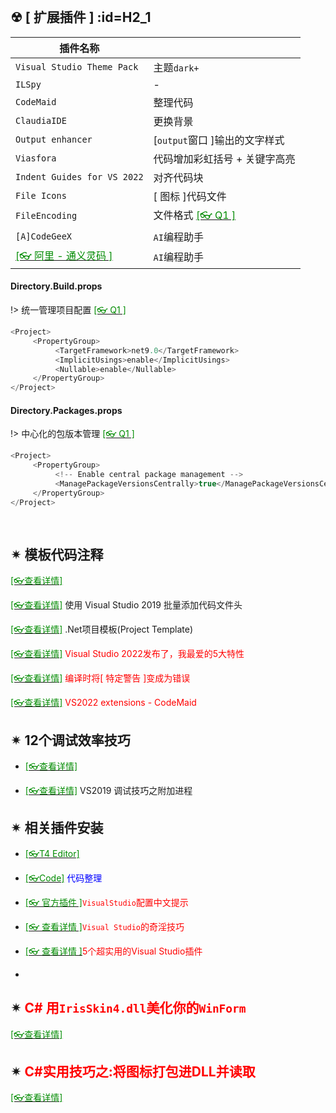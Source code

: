 <br/>

## ☢ [ 扩展插件 ] :id=H2_1

| 插件名称                                                     |                                                              |
| ------------------------------------------------------------ | ------------------------------------------------------------ |
| `Visual Studio Theme Pack`                                   | 主题`dark+`                                                  |
| `ILSpy`                                                      | -                                                            |
| `CodeMaid`                                                   | 整理代码                                                     |
| `ClaudiaIDE`                                                 | 更换背景                                                     |
| `Output enhancer`                                            | [`output`窗口 ]输出的文字样式                                |
| `Viasfora`                                                   | 代码增加彩虹括号 + 关键字高亮                                |
| `Indent Guides for VS 2022`                                  | 对齐代码块                                                   |
| `File Icons`                                                 | [ 图标 ]代码文件                                             |
| `FileEncoding`                                               | 文件格式 [<span style='color:#008B00'>[👓 Q1 ]</span>](https://mp.weixin.qq.com/s/EkxAdqceID7PCkNGtNSqwg ':target=_blank') |
| `[A]CodeGeeX`                                                | `AI`编程助手                                                 |
| [<span style='color:#008B00'>[👓 阿里 - 通义灵码 ]</span>](https://tongyi.aliyun.com/lingma/ ':target=_blank') | `AI`编程助手                                                 |

<!-- tabs:start -->

#### **Directory.Build.props**

!> 统一管理项目配置 [<span style='color:#008B00'>[👓 Q1 ]</span>](https://mp.weixin.qq.com/s?__biz=MzAwNTMxMzg1MA==&mid=2654099976&idx=2&sn=d2b785ad887e46550f0ca9e899a7f5aa&chksm=81eda7aaf774aa67101236136527f1c133e9073bad899c5ba2fd17c0a559aaca5d1eb567156f&mpshare=1&scene=23&srcid=0903UPMcrK9uaErbFFKdEwBT&sharer_shareinfo=e333db325d5c55fd2fba0022deb2d4b7&sharer_shareinfo_first=e333db325d5c55fd2fba0022deb2d4b7#rd ':target=_blank')

```csharp
<Project>
	 <PropertyGroup>
		  <TargetFramework>net9.0</TargetFramework>
		  <ImplicitUsings>enable</ImplicitUsings>
		  <Nullable>enable</Nullable>
	 </PropertyGroup>
</Project>


```



#### **Directory.Packages.props**

!> 中心化的包版本管理 [<span style='color:#008B00'>[👓 Q1 ]</span>](https://blog.csdn.net/sD7O95O/article/details/124440474  ':target=_blank')

```csharp
<Project>
	 <PropertyGroup>
		  <!-- Enable central package management -->
		  <ManagePackageVersionsCentrally>true</ManagePackageVersionsCentrally>
	 </PropertyGroup>
</Project>
    
    
```



<!-- tabs:end -->





## ✴  模板代码注释

[<span style='color:#008B00'>[👓查看详情]</span>](https://mp.weixin.qq.com/s?__biz=MjM5MzI5Mzg1OA==&mid=2247484364&idx=2&sn=03c3b0a025f2605d9e30066902ff33cc&chksm=a698708191eff997304a90e7864a8f3e552928725b0857e652abc4f37f93a34c75b7a6198d59&mpshare=1&scene=23&srcid=0121mqkH7TqZwUfiHALu6tCc&sharer_sharetime=1611212563673&sharer_shareid=59de2f213c6a6639f6a4600116f6fabf#rd ':target=_blank') 

[<span style='color:#008B00'>[👓查看详情]</span>](https://mp.weixin.qq.com/s?__biz=MjM5MzI5Mzg1OA==&mid=2247485330&idx=3&sn=e8a8108754f6955fa0588d1698973789&chksm=a69874df91effdc9e139fa018b9bbc23717c84e945401951df2a72fc9b586291129a96e738d1&mpshare=1&scene=23&srcid=0126C0IYNdoy72fUC9VfSyht&sharer_sharetime=1611629136634&sharer_shareid=59de2f213c6a6639f6a4600116f6fabf#rd ':target=_blank') 使用 Visual Studio 2019 批量添加代码文件头

[<span style='color:#008B00'>[👓查看详情]</span>](https://mp.weixin.qq.com/s?__biz=MzAwNTMxMzg1MA==&mid=2654083344&idx=4&sn=13d20964c25bf272e4a0c80b929ef8bb&chksm=80d83d45b7afb453184830a58bc09515ab804219f06acbe32082951259adc72b90341c184424&mpshare=1&scene=23&srcid=0412dQpBSX1NN7VQNX7LiFmC&sharer_sharetime=1618191790523&sharer_shareid=59de2f213c6a6639f6a4600116f6fabf#rd ':target=_blank') .Net项目模板(Project Template)

[<span style='color:#008B00'>[👓查看详情]</span>](https://mp.weixin.qq.com/s?__biz=MzAwNTMxMzg1MA==&mid=2654086664&idx=3&sn=111352cb72a6f92383fb1ae47ba98f21&chksm=80d8025db7af8b4b0f09d79de991ea022f4c016a4ab8471914f58fcca485d51acc2162e263f8&mpshare=1&scene=23&srcid=1109qwsLgxcOLAUkcFgAJZcT&sharer_sharetime=1636427556810&sharer_shareid=59de2f213c6a6639f6a4600116f6fabf#rd ':target=_blank') <span style='color:red'>Visual Studio 2022发布了，我最爱的5大特性</span>

[<span style='color:#008B00'>[👓查看详情]</span>](https://mp.weixin.qq.com/s?__biz=MzAwNTMxMzg1MA==&mid=2654088332&idx=2&sn=23f2838438480fac194da40c392e0c15&chksm=80d808d9b7af81cff0b74b37eeb82978f452ed648d2f2a621626b268e61a52ff673bf7912e8e&mpshare=1&scene=23&srcid=0308JepeytLjSHm0UIYTKl3q&sharer_sharetime=1646698242267&sharer_shareid=59de2f213c6a6639f6a4600116f6fabf#rd ':target=_blank') <span style='color:red'>编译时将[ 特定警告 ]变成为错误</span>

[<span style='color:#008B00'>[👓查看详情]</span>](https://mp.weixin.qq.com/s?__biz=MzAwNTMxMzg1MA==&mid=2654095180&idx=4&sn=c4106ba3f652953a998c205cb9cc8082&chksm=80d86319b7afea0f0941d4418900f5abdb8dc23af6c7e0f1cfedc50b971bd2c25248a028e5f3&mpshare=1&scene=23&srcid=0108jThJ20rX82EJef5mE72v&sharer_sharetime=1673140232523&sharer_shareid=a6c83a6b87e114417312bf85e473adcb#rd ':target=_blank') <span style='color:red'>VS2022 extensions - CodeMaid</span>





## ✴  12个调试效率技巧

- [<span style='color:#008B00'>[👓查看详情]</span>](https://mp.weixin.qq.com/s?__biz=MjM5MzI5Mzg1OA==&mid=2247484580&idx=3&sn=79f2526d9e30694307ba9574801e6abd&chksm=a69877e991effeff4403ba452953b478e6c3d0f0acd527c13d514122402ae2ab0cd937cc432f&mpshare=1&scene=23&srcid=0121yDYjvJk4USlUBvbYyoMI&sharer_sharetime=1611213164683&sharer_shareid=59de2f213c6a6639f6a4600116f6fabf#rd ':target=_blank') 

- [<span style='color:#008B00'>[👓查看详情]</span>](https://mp.weixin.qq.com/s?__biz=MzAwNTMxMzg1MA==&mid=2654087470&idx=7&sn=5e654f5a1453d71f2bc70c21af3a5bc9&chksm=80d80d7bb7af846d4ec10e89ddbec3b345cdd8e4cda6539b16b47bdd18c0246d0ed6e5348f5f&mpshare=1&scene=23&srcid=0113vuK9baSkDfNn7OIqtFPL&sharer_sharetime=1642032234481&sharer_shareid=59de2f213c6a6639f6a4600116f6fabf#rd ':target=_blank') VS2019 调试技巧之附加进程

## ✴  相关插件安装

- [<span style='color:#008B00'>[👓T4 Editor]</span>](https://www.devart.com/t4-editor/download.html ':target=_blank')
- [<span style='color:#008B00'>[👓Code]</span>](https://www.codemaid.net ':target=_blank') <span style='color:Blue'>代码整理</span>

- [<span style='color:#008B00'>[👓 官方插件 ]</span>](https://mp.weixin.qq.com/s?__biz=MzAwNTMxMzg1MA==&mid=2654085145&idx=7&sn=db18c0606fa24c1a92e889671d35d1d4&chksm=80d8044cb7af8d5a22508d4cf7f1d55e91404cc3d1a5202d9b931404ede0f80f07988d6877b0&mpshare=1&scene=23&srcid=0723yhpCSYGJsyonulcTlSq8&sharer_sharetime=1627002047654&sharer_shareid=59de2f213c6a6639f6a4600116f6fabf#rd ':target=_blank')<span style='color:red'>`VisualStudio`配置中文提示</span>

- [<span style='color:#008B00'>[👓 查看详情 ]</span>](https://mp.weixin.qq.com/s?__biz=MzU2OTY3MTYzOA==&mid=2247489128&idx=1&sn=5fe07adc412d144c24fb68242966530a&chksm=fcfa7cd1cb8df5c754eaf16eeb2d347896be22cb064cf3d40358b9e1986e150e558c31c0b59c&mpshare=1&scene=23&srcid=0923j3iLxlE4bIn6OnVVdK3e&sharer_sharetime=1632357134389&sharer_shareid=59de2f213c6a6639f6a4600116f6fabf#rd ':target=_blank')<span style='color:red'>`Visual Studio`的奇淫技巧</span>

- [<span style='color:#008B00'>[👓 查看详情 ]</span>](https://mp.weixin.qq.com/s?__biz=MzAwNTMxMzg1MA==&mid=2654093482&idx=7&sn=b8afe9a71eed11b8e0e246d8d61b501c&chksm=80d864ffb7afede99f0b159937102d5a77b9ec778124f4e3c110c6e53e30ff4da35e8a4e7153&mpshare=1&scene=23&srcid=0914Y7T3bV7MQpfrOSXy6B98&sharer_sharetime=1663118137399&sharer_shareid=a6c83a6b87e114417312bf85e473adcb#rd ':target=_blank')<span style='color:red'>5个超实用的Visual Studio插件</span>

- 

## ✴ <span style='color:red'>C# 用`IrisSkin4.dll`美化你的`WinForm`</span>

[<span style='color:#008B00'>[👓查看详情]</span>](https://mp.weixin.qq.com/s?__biz=MzAwNTMxMzg1MA==&mid=2654086830&idx=6&sn=a72f58f59c8f934e25a3da6f5efd3135&chksm=80d802fbb7af8bedb229375a5f4ac3e3268cdba44d3cfc615b5ad9c901b6567dc193f8e0ffeb&mpshare=1&scene=23&srcid=1129cU3jdsPPCeG8s05Ohbyt&sharer_sharetime=1638182580582&sharer_shareid=59de2f213c6a6639f6a4600116f6fabf#rd  ':target=_blank') 

## ✴ <span style='color:red'>C#实用技巧之:将图标打包进DLL并读取</span>

[<span style='color:#008B00'>[👓查看详情]</span>](https://mp.weixin.qq.com/s?__biz=MzAwNTMxMzg1MA==&mid=2654090031&idx=4&sn=643e9aad1c6ddd603eb5af4fadbba132&chksm=80d8177ab7af9e6c6bf6bebcc88f93b4ea64512ffcfef69acaad56ebc2ed85f430427176d738&mpshare=1&scene=23&srcid=0514wGqQMaD6O1XGvZSsqvae&sharer_sharetime=1652500958879&sharer_shareid=a6c83a6b87e114417312bf85e473adcb#rd  ':target=_blank') 
